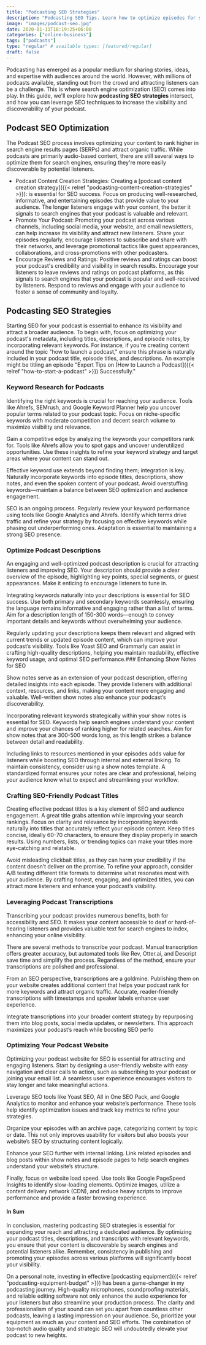 ```yaml
---
title: "Podcasting SEO Strategies"
description: "Podcasting SEO Tips. Learn how to optimize episodes for search engines to increase discoverability and attract more listeners."
image: "images/podcast-seo.jpg"
date: 2020-01-11T18:19:25+06:00
categories: ["online-business"]
tags: ["podcasts"]
type: "regular" # available types: [featured/regular]
draft: false
---
```


Podcasting has emerged as a popular medium for sharing stories, ideas, and expertise with audiences around the world. However, with millions of podcasts available, standing out from the crowd and attracting listeners can be a challenge. This is where search engine optimization (SEO) comes into play. In this guide, we'll explore how **podcasting SEO strategies** intersect, and how you can leverage SEO techniques to increase the visibility and discoverability of your podcast.

## Podcast SEO Optimization

The Podcast SEO process involves optimizing your content to rank higher in search engine results pages (SERPs) and attract organic traffic. While podcasts are primarily audio-based content, there are still several ways to optimize them for search engines, ensuring they're more easily discoverable by potential listeners.

* Podcast Content Creation Strategies: Creating a [podcast content creation strategy]({{< relref "podcasting-content-creation-strategies" >}}): is essential for SEO success. Focus on producing well-researched, informative, and entertaining episodes that provide value to your audience. The longer listeners engage with your content, the better it signals to search engines that your podcast is valuable and relevant.
* Promote Your Podcast: Promoting your podcast across various channels, including social media, your website, and email newsletters, can help increase its visibility and attract new listeners. Share your episodes regularly, encourage listeners to subscribe and share with their networks, and leverage promotional tactics like guest appearances, collaborations, and cross-promotions with other podcasters.
* Encourage Reviews and Ratings: Positive reviews and ratings can boost your podcast's credibility and visibility in search results. Encourage your listeners to leave reviews and ratings on podcast platforms, as this signals to search engines that your podcast is popular and well-received by listeners. Respond to reviews and engage with your audience to foster a sense of community and loyalty.

## Podcasting SEO Strategies

Starting SEO for your podcast is essential to enhance its visibility and attract a broader audience. To begin with, focus on optimizing your podcast's metadata, including titles, descriptions, and episode notes, by incorporating relevant keywords. For instance, if you're creating content around the topic "how to launch a podcast," ensure this phrase is naturally included in your podcast title, episode titles, and descriptions. An example might be titling an episode "Expert Tips on [How to Launch a Podcast]({{< relref "how-to-start-a-podcast" >}}) Successfully."

### Keyword Research for Podcasts

Identifying the right keywords is crucial for reaching your audience. Tools like Ahrefs, SEMrush, and Google Keyword Planner help you uncover popular terms related to your podcast topic. Focus on niche-specific keywords with moderate competition and decent search volume to maximize visibility and relevance.

Gain a competitive edge by analyzing the keywords your competitors rank for. Tools like Ahrefs allow you to spot gaps and uncover underutilized opportunities. Use these insights to refine your keyword strategy and target areas where your content can stand out.

Effective keyword use extends beyond finding them; integration is key. Naturally incorporate keywords into episode titles, descriptions, show notes, and even the spoken content of your podcast. Avoid overstuffing keywords—maintain a balance between SEO optimization and audience engagement.

SEO is an ongoing process. Regularly review your keyword performance using tools like Google Analytics and Ahrefs. Identify which terms drive traffic and refine your strategy by focusing on effective keywords while phasing out underperforming ones. Adaptation is essential to maintaining a strong SEO presence.

### Optimize Podcast Descriptions

An engaging and well-optimized podcast description is crucial for attracting listeners and improving SEO. Your description should provide a clear overview of the episode, highlighting key points, special segments, or guest appearances. Make it enticing to encourage listeners to tune in.

Integrating keywords naturally into your descriptions is essential for SEO success. Use both primary and secondary keywords seamlessly, ensuring the language remains informative and engaging rather than a list of terms. Aim for a description length of 150-300 words—enough to convey important details and keywords without overwhelming your audience.

Regularly updating your descriptions keeps them relevant and aligned with current trends or updated episode content, which can improve your podcast’s visibility. Tools like Yoast SEO and Grammarly can assist in crafting high-quality descriptions, helping you maintain readability, effective keyword usage, and optimal SEO performance.### Enhancing Show Notes for SEO

Show notes serve as an extension of your podcast description, offering detailed insights into each episode. They provide listeners with additional context, resources, and links, making your content more engaging and valuable. Well-written show notes also enhance your podcast’s discoverability.

Incorporating relevant keywords strategically within your show notes is essential for SEO. Keywords help search engines understand your content and improve your chances of ranking higher for related searches. Aim for show notes that are 300-500 words long, as this length strikes a balance between detail and readability.

Including links to resources mentioned in your episodes adds value for listeners while boosting SEO through internal and external linking. To maintain consistency, consider using a show notes template. A standardized format ensures your notes are clear and professional, helping your audience know what to expect and streamlining your workflow.

### Crafting SEO-Friendly Podcast Titles

Creating effective podcast titles is a key element of SEO and audience engagement. A great title grabs attention while improving your search rankings. Focus on clarity and relevance by incorporating keywords naturally into titles that accurately reflect your episode content. Keep titles concise, ideally 60-70 characters, to ensure they display properly in search results. Using numbers, lists, or trending topics can make your titles more eye-catching and relatable.

Avoid misleading clickbait titles, as they can harm your credibility if the content doesn’t deliver on the promise. To refine your approach, consider A/B testing different title formats to determine what resonates most with your audience. By crafting honest, engaging, and optimized titles, you can attract more listeners and enhance your podcast’s visibility.

### Leveraging Podcast Transcriptions

Transcribing your podcast provides numerous benefits, both for accessibility and SEO. It makes your content accessible to deaf or hard-of-hearing listeners and provides valuable text for search engines to index, enhancing your online visibility.

There are several methods to transcribe your podcast. Manual transcription offers greater accuracy, but automated tools like Rev, Otter.ai, and Descript save time and simplify the process. Regardless of the method, ensure your transcriptions are polished and professional.

From an SEO perspective, transcriptions are a goldmine. Publishing them on your website creates additional content that helps your podcast rank for more keywords and attract organic traffic. Accurate, reader-friendly transcriptions with timestamps and speaker labels enhance user experience.

Integrate transcriptions into your broader content strategy by repurposing them into blog posts, social media updates, or newsletters. This approach maximizes your podcast’s reach while boosting SEO perfo

### Optimizing Your Podcast Website

Optimizing your podcast website for SEO is essential for attracting and engaging listeners. Start by designing a user-friendly website with easy navigation and clear calls to action, such as subscribing to your podcast or joining your email list. A seamless user experience encourages visitors to stay longer and take meaningful actions.

Leverage SEO tools like Yoast SEO, All in One SEO Pack, and Google Analytics to monitor and enhance your website’s performance. These tools help identify optimization issues and track key metrics to refine your strategies.

Organize your episodes with an archive page, categorizing content by topic or date. This not only improves usability for visitors but also boosts your website’s SEO by structuring content logically.

Enhance your SEO further with internal linking. Link related episodes and blog posts within show notes and episode pages to help search engines understand your website’s structure.

Finally, focus on website load speed. Use tools like Google PageSpeed Insights to identify slow-loading elements. Optimize images, utilize a content delivery network (CDN), and reduce heavy scripts to improve performance and provide a faster browsing experience.
#### In Sum

In conclusion, mastering podcasting SEO strategies is essential for expanding your reach and attracting a dedicated audience. By optimizing your podcast titles, descriptions, and transcripts with relevant keywords, you ensure that your content is discoverable by search engines and potential listeners alike. Remember, consistency in publishing and promoting your episodes across various platforms will significantly boost your visibility.

On a personal note, investing in effective [podcasting equipment]({{< relref "podcasting-equipment-budget" >}}) has been a game-changer in my podcasting journey. High-quality microphones, soundproofing materials, and reliable editing software not only enhance the audio experience for your listeners but also streamline your production process. The clarity and professionalism of your sound can set you apart from countless other podcasts, leaving a lasting impression on your audience. So, prioritize your equipment as much as your content and SEO efforts. The combination of top-notch audio quality and strategic SEO will undoubtedly elevate your podcast to new heights.
